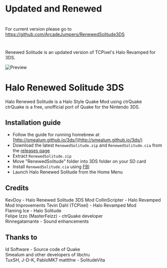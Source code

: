 # Updated and Renewed
#
#
#
#
#
#
#
#
For current version please go to https://github.com/ArcadeJumpers/RenewedSolitude3DS

#
#
#
#
#
#
#
#
#
#










Renewed Solitude is an updated version of TCPixel's Halo Revamped for 3DS.

![Preview](https://kevdoy.com/projectscreenshots/halo-promo-old-and-new.jpg)

# Halo Renewed Solitude 3DS
Halo Renewed Solitude is a Halo Style Quake Mod using ctrQuake  
ctrQuake is a free, unofficial port of Quake for the Nintendo 3DS.  

## Installation guide
- Follow the guide for running homebrew at [http://smealum.github.io/3ds/](http://smealum.github.io/3ds/)
- Download the latest `RenewedSolitude.zip` and `RenewedSolitude.cia` from the [releases page](https://github.com/KevDoy/RenewedSolitude3DS/releases)
- Extract `RenewedSolitude.zip`
- Move "RenewedSolitude" folder into 3DS folder on your SD card
- Install `RenewedSolitude.cia` using [FBI](https://github.com/Steveice10/FBI/releases)
- Launch Halo Renewed Solitude from the Home Menu

<!--
## Default keybinds
- L Trigger: Jump
- R Trigger: Shoot
- Dpad Up: Next Weapon
- Dpad Down: Previous Weapon
- ABXY: Camera controls
- CirclePad: Movement
- C-Button: Camera controls (N3DS only)

## TODO List
- [ ] Better input handling
- [x] Networking
- [ ] Hardware rendering
- [x] Better sound processing ( Thanks to Rinnegatamante )
-->
## Credits
KevDoy - Halo Renewed Solitude 3DS Mod
CollinScripter - Halo Revamped Mod Improvements
Tevin Dahl (TCPixel) - Halo Revamped Mod  
Flaming Ice - Halo Solitude  
Felipe Izzo (MasterFeizz) - ctrQuake developer  
Rinnegatamante - Sound enhancements  
## Thanks to
Id Software - Source code of Quake  
Smealum and other developers of libctru  
TuxSH, J-D-K, PabloMK7
mattthw - SolitudeVita
